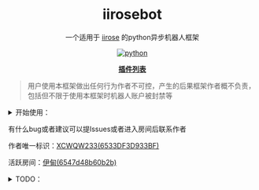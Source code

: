 <div align="center">
  
# iirosebot

一个适用于 [iirose](https://iirose.com) 的python异步机器人框架

</div> 

<p align="center">
  <a href="https://www.python.org/">
    <img src="https://img.shields.io/static/v1?label=python&message=3.11.4&color=blue" alt="python">
  </a>
</P>

<p align="center"><a href="https://github.com/XCWQW1/iirosebot-plugins/blob/main/README.md"><strong>插件列表</strong></a></p>

> 用户使用本框架做出任何行为作者不可控，产生的后果框架作者概不负责，包括但不限于使用本框架时机器人账户被封禁等

<details>
<summary>开始使用：</summary>

- ### 1, 克隆本项目
  ```
  git clone https://github.com/XCWQW1/iirosebot.git
  ```


- ### 2, 安装所需库

  进入克隆后的目录执行```pip install -r requirements.txt``` 

- ### 3, 创建或使用已有的iirose账号
  
  >机器人账号标识需向Ruby申请

  访问[iirose](https://iirose.com)创建一个账号，记住用户名以及密码备用

- ### 4, 初始化
  请先执行```python main.py```初始化后再进行操作
  
- ### 4, 配置
  打开 config>config.yml 文件
  ```yaml
  bot:
  color: ffffff # 机器人消息颜色
  introduction: '' # 机器人签名
  password: '' # 机器人账户的密码
  room_id: 5ce6a4b520a90  # 机器人登陆后进入的房间id
  username: ''  # 机器人用户名 改名后需修改这里
  log:
    level: INFO # 日志等级，一般不用改
  other:
    master_id: ''  # 主人唯一标识
  ```
  
- ### 6, 编写\安装插件 （可选）
	>示例的插件 iirose_example.py iirose_flow_master.py
    也可以到[插件仓库](https://github.com/XCWQW1/iirosebot-plugins/blob/main/README.md)里面寻找您喜欢的插件

- ### 7, 启动
  >第一次运行会停止1次要求重启，用于初始化配置文件等
  
  执行 `python main.py`

- ### 8, 调试
  >可以私聊机器人发送 `.插件` 获取插件管理菜单，提示无权请检查配置文件中的主人标识是否正确
  
  ### 感谢您的使用

</details>


有什么bug或者建议可以提Issues或者进入房间后联系作者

作者唯一标识：[XCWQW233(6533DF3D933BF)](https://iirose.com/#s=6533df3d933bf&act=i:6533df3d933bf)

活跃房间：[伊甸(6547d48b60b2b)](https://iirose.com/#s=6533df3d933bf&r=6547d48b60b2b)

<details>
<summary>TODO：</summary>

  > 作者很懒，如果你希望添加某个功能可以提交issues，作者看到后会尝试制作

  - #### 插件API
    - 消息 
      - [x] 发送房间消息
      - [x] 发送私聊消息
      - [x] 发送弹幕消息
      - [x] 引用消息
      - [x] 上传文件
      - [x] 撤回消息
      - [x] 媒体播放
    - 邮件
      - [x] 解析邮件
      - [x] 发送邮件
    - 股票
      - [x] 股票买入
      - [x] 股票抛出
    - 房间
      - [x] 切换房间
      - [x] 获取房间歌单
      - [x] 获取房间信息 
    - 用户
      - [x] 获取用户信息 
      - [x] 点赞
      - [x] 移动房间(支持密码)
  
  - #### 事件处理
    - 房间
      - [x] 房间消息
      - [x] 用户移动
      - [x] 用户加入
      - [X] 用户退出
      - [x] 撤回消息
    - 私聊
      - [x] 私聊消息
      - [x] 撤回消息
    - 弹幕
      - [x] 弹幕消息
    - 其他
      - [x] 股票信息
      - [x] 大包解析
  
  - #### 框架外部调用
    - [ ] http api
    - [ ] webhook
    - [ ] 正向ws
    - [ ] 反向ws

</details>
